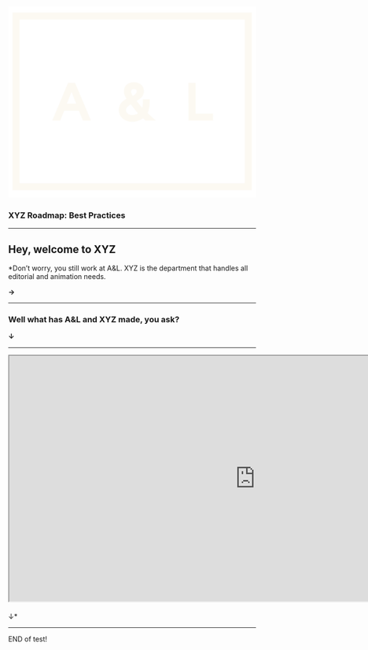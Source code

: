 <!-- Title slide. -->

<div class="talk-title">
  <img id="main-logo" src="media/img/LOGOal.png"><br>
  <h3>XYZ Roadmap: Best Practices</h3>
  <script src="https://apis.google.com/js/platform.js" async defer></script>


</div>



------

## Hey, welcome to XYZ

<!-- .slide: background-color="media/img/aframe.jpg" -->

*Don’t worry, you still work at A&L.
XYZ is the department that handles all editorial and animation needs.


**&rarr;**

------

### Well what has A&L and XYZ made, you ask?


**&darr;**


<!-- Video Samples. -->


---

<div class="g-signin2" data-onsuccess="onSignIn" data-prompt="select_account"> <iframe src="https://drive.google.com/file/d/1rSZ4Xjn5pGmAsbjYUwGUKre3FqH7xEro/preview" width="1000" height="500"></iframe> <div>
<br>
 &darr;*

---
END of test!
